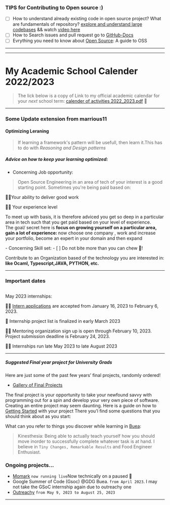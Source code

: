 ###  TIPS for Contributing to Open source :)

- [ ]  How to understand already existing code in open source project? What are fundamentals of repository? [explore and understand large codebases](https://pncnmnp.github.io/blogs/oss-guide.html) && watch [video here](https://www.youtube.com/watch?v=kA1T0zDPtQo)
- [ ] How to Search issues and pull request  go to [GitHub-Docs](https://docs.github.com/en/search-github/searching-on-github/searching-issues-and-pull-requests)
- [ ]  Evrything you need to know about [Open Source](https://opensource.guide/): A guide to OSS

<hr><hr>

# My Academic School Calender 2022/2023
> The lick below is a copy of Link to my official academic calendar for your *next* school term:
> [calender of activities 2022_2023.pdf](https://github.com/marrious11/marrious11/files/10476752/calender.of.activities.2022_2023.pdf) 🦸


<hr>

### Some Update extension from marrious11
#### Optimizing Leraning
> If learning a framework's pattern will be usefull, then learn it.This has to do with <i>Reasoning and Design patterns</i>
##### Advice on how to keep your learning optimized:
- Concerning Job opportunity: 
> Open Source Engineering in an area of tech of your interest is a good starting point.
> Sometimes you're being paid based on:
 
✍🏿Your ability to deliver good work

✍🏿 Your experience level

 <p> To meet up with basis, it is therefore adviced you get so deep in a particular area in tech such that you get paid based on your level of experience.<br> The goal/ secret here is <strong> focus on growing yourself on a particular area, gain a lot of experience: </strong>now choose one company , work and increase your portfolio, become an expert in your domain and then expand</p>
  - Concerning Skill set:
  - [ ] Do not bite more than you can chew 🥲!
  <p> Contribute to an Organization based of the technology you are interested in: <b>like Ocaml, Typescript,JAVA, PYTHON, etc.</b> </p>
  <hr>
  
### Important dates

## 
May 2023 internships:

✍🏿 [Intern applications](https://www.outreachy.org/apply/) are accepted from January 16, 2023 to February 6, 2023.

📑 Internship project list is finalized in early March 2023

🙋🏽 Mentoring organization sign up is open through February 10, 2023. Project submission deadline is February 24, 2023.

🙌🏿 Internships run late May 2023 to late August 2023
<hr>

##### Suggested Final year project for University Grads
Here are just some of the past few years’ final projects, randomly ordered!
- [Gallery of Final Projects](https://cs50.harvard.edu/x/2023/gallery/)

The final project is your opportunity to take your newfound savvy with programming out for a spin and develop your very own piece of software.
Creating an entire project may seem daunting. Here is a guide on how to [Getting Started](https://cs50.harvard.edu/x/2023/project/) with your project
There you'l find  some questions that you should think about as you start:




What can you refer to things you discover while learning in [Buea](https://ubuea.cm):
> Kinesthesia: Being able to actually teach yourself how you should move inorder to successfully complete whatever task is at hand.
>  I believe in `Tiny Changes, Remarkable Results` and Food Engineer Enthusiast.

###  Ongoing projects...

- [Momark](https://momark.site) `now running live`Now technically on a paused 🔄
- Google Summer of Code (Gsoc) @GDG Buea. `from April 2023`. I may not take the GSoC internship again due to outreachy one
- [Outreachy](https://www.outreachy.org/)  `from May 9, 2023 to August 25, 2023`
<hr>



